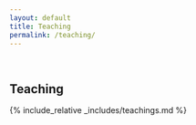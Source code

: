 ```yaml
---
layout: default
title: Teaching
permalink: /teaching/
---
```


<h1 id="teaching"></h1>

<h2 style="margin: 60px 0px -15px;">Teaching</h2>
<br>

{% include_relative _includes/teachings.md %}

